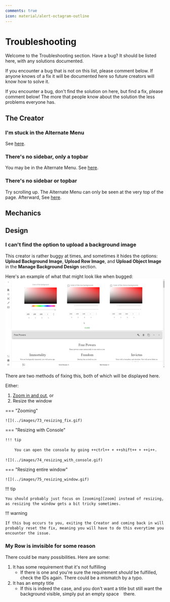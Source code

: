 ```yaml
---
comments: true
icon: material/alert-octagram-outline
---
```


# Troubleshooting
Welcome to the Troubleshooting section. Have a bug? It should be listed here,
with any solutions documented.

If you encounter a bug that is not on this list, please comment below. If
anyone knows of a fix it will be documented here so future creators will know
how to solve it.

If you encounter a bug, don't find the solution on here, but find a fix, please
comment below! The more that people know about the solution the less problems
everyone has.

## The Creator

### I'm stuck in the Alternate Menu
See [here](/basics/#returning-to-the-default-menu).

### There's no sidebar, only a topbar
You may be in the Alternate Menu. See
[here](/basics/#returning-to-the-default-menu).

### There's no sidebar or topbar
Try scrolling up. The Alternate Menu can only be seen at the very top of the
page. Afterward, See [here](/basics/#returning-to-the-default-menu).

## Mechanics
<!-- Fill this with actual logical troubleshooting -->

## Design
### I can't find the option to upload a background image
This creator is rather buggy at times, and sometimes it hides the options:
**Upload Background Image**, **Upload Row Image**, and **Upload Object Image**
in the **Manage Background Design** section.

Here's an example of what that might look like when bugged:
![](../images/72_bg_image_bug.png)

There are two methods of fixing this, both of which will be displayed here.

Either:

1. [Zoom in and out][zoom], or
2. Resize the window

=== "Zooming"

    ![](../images/73_resizing_fix.gif)

=== "Resizing with Console"

    !!! tip

        You can open the console by going ++ctrl++ + ++shift++ + ++i++.

    ![](../images/74_resizing_with_console.gif)

=== "Resizing entire window"

    ![](../images/75_resizing_window.gif)

!!! tip

    You should probably just focus on [zooming][zoom] instead of resizing,
    as resizing the window gets a bit tricky sometimes.

!!! warning

    If this bug occurs to you, exiting the Creator and coming back in will 
    probably reset the fix, meaning you will have to do this everytime you
    encounter the issue.

### My Row is invisible for some reason
There could be many possibilities. Here are some:

1. It has some requirement that it's not fulfilling
    * If there is one and you're sure the requirement *should* be fulfilled,
    check the IDs again. There could be a mismatch by a typo.
2. It has an empty title
    * If this is indeed the case, and you don't want a title but still want the
    background visible, simply put an empty space ` ` there.

<!-- URLs -->
[zoom]: ../appendix/reference/#zoom-in-and-out